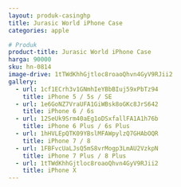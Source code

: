 ```yaml
---
layout: produk-casinghp
title: Jurasic World iPhone Case
categories: apple

# Produk
product-title: Jurasic World iPhone Case
harga: 90000
sku: hn-0814
image-drive: 1tTWdKhhGjtloc8roaoQhvn4GyV9RJii2
gallery:
  - url: 1cf1ECrh3v1GNmhIeYBbBIuj59xPbTz94
    title: iPhone 5 / 5s / SE
  - url: 1e6GoNZ7VraUFA1GiWBsk8oGKc8JrS642
    title: iPhone 6 / 6s
  - url: 12SeUk9Srm40aEg1oDSxfallFA1A1h76b
    title: iPhone 6 Plus / 6s Plus
  - url: 1hHVLEpQTK09YBslMFAWpylzQ7GHAbOQR
    title: iPhone 7 / 8
  - url: 1FBFvcUaLJsQ5mS8vrMogp3LmAU2VzkpN
    title: iPhone 7 Plus / 8 Plus
  - url: 1tTWdKhhGjtloc8roaoQhvn4GyV9RJii2
    title: iPhone X
---
```

